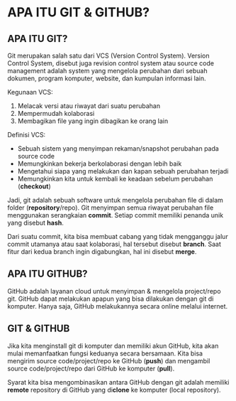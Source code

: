 # APA ITU GIT & GITHUB?

## APA ITU GIT?

Git merupakan salah satu dari VCS (Version Control System). Version Control System, disebut juga revision control system atau source code management adalah system yang mengelola perubahan dari sebuah dokumen, program komputer, website, dan kumpulan informasi lain.

Kegunaan VCS:  
1. Melacak versi atau riwayat dari suatu perubahan
2. Mempermudah kolaborasi
3. Membagikan file yang ingin dibagikan ke orang lain

Definisi VCS:
- Sebuah sistem yang menyimpan rekaman/snapshot perubahan pada source code
- Memungkinkan bekerja berkolaborasi dengan lebih baik
- Mengetahui siapa yang melakukan dan kapan sebuah perubahan terjadi
- Memungkinkan kita untuk kembali ke keadaan sebelum perubahan (**checkout**)

Jadi, git adalah sebuah software untuk mengelola perubahan file di dalam folder (**repository**/repo). Git menyimpan semua riwayat perubahan file menggunakan serangkaian **commit**. Setiap commit memiliki penanda unik yang disebut **hash**.

Dari suatu commit, kita bisa membuat cabang yang tidak mengganggu jalur commit utamanya atau saat kolaborasi, hal tersebut disebut **branch**. Saat fitur dari kedua branch ingin digabungkan, hal ini disebut **merge**.  


## APA ITU GITHUB?

GitHub adalah layanan cloud untuk menyimpan & mengelola project/repo git. GitHub dapat melakukan apapun yang bisa dilakukan dengan git di komputer. Hanya saja, GitHub melakukannya secara online melalui internet.


## GIT & GITHUB

Jika kita menginstall git di komputer dan memiliki akun GitHub, kita akan mulai memanfaatkan fungsi keduanya secara bersamaan. Kita bisa mengirim source code/project/repo ke GitHub (**push**) dan mengambil source code/project/repo dari GitHub ke komputer (**pull**). 

Syarat kita bisa mengombinasikan antara GitHub dengan git adalah memiliki **remote** repository di GitHub yang di**clone** ke komputer (local repository).